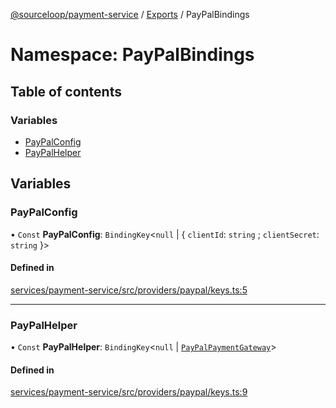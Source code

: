 [@sourceloop/payment-service](../README.md) / [Exports](../modules.md) / PayPalBindings

# Namespace: PayPalBindings

## Table of contents

### Variables

- [PayPalConfig](PayPalBindings.md#paypalconfig)
- [PayPalHelper](PayPalBindings.md#paypalhelper)

## Variables

### PayPalConfig

• `Const` **PayPalConfig**: `BindingKey`<``null`` \| { `clientId`: `string` ; `clientSecret`: `string`  }\>

#### Defined in

[services/payment-service/src/providers/paypal/keys.ts:5](https://github.com/sourcefuse/loopback4-microservice-catalog/blob/93a7f917/services/payment-service/src/providers/paypal/keys.ts#L5)

___

### PayPalHelper

• `Const` **PayPalHelper**: `BindingKey`<``null`` \| [`PayPalPaymentGateway`](../interfaces/PayPalPaymentGateway.md)\>

#### Defined in

[services/payment-service/src/providers/paypal/keys.ts:9](https://github.com/sourcefuse/loopback4-microservice-catalog/blob/93a7f917/services/payment-service/src/providers/paypal/keys.ts#L9)
